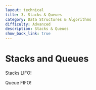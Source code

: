 ```yaml
---
layout: technical
title: 3. Stacks & Queues
category: Data Structures & Algorithms
difficulty: Advanced
description: Stacks & Queues
show_back_link: true
---
```


# Stacks and Queues

Stacks LIFO!

Queue FIFO!